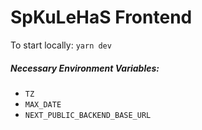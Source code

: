 # SpKuLeHaS Frontend

To start locally: `yarn dev`

##### Necessary Environment Variables:
- `TZ`
- `MAX_DATE`
- `NEXT_PUBLIC_BACKEND_BASE_URL`